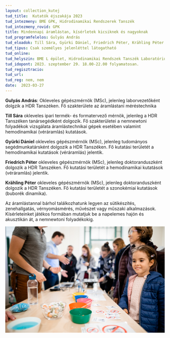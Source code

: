 ```yaml
---
layout: collection_kutej
tud_title:  Kutatók éjszakája 2023
tud_intezmeny: BME GPK, Hidrodinamikai Rendszerek Tanszék
tud_intezmeny_rovid: GPK
title: Mindennapi áramlástan, kísérletek kicsiknek és nagyoknak
tud_programfelelos: Gulyás András
tud_eloadok: Till Sára, Gyürki Dániel, Friedrich Péter, Krähling Péter
tud_tipus: Csak személyes jelenléttel látogatható
tud_online:
tud_helyszin: BME L épület, Hidrodinamikai Rendszek Tanszék Laboratórium; 1111 Budapest Bertalan Lajos utca 7.,
tud_idopont: 2023. szeptember 29. 18.00-22.00 folyamatosan.
tud_regisztracio: 
tud_url: 
tud_reg: nem, nem
date:  2023-03-27
---
```


**Gulyás András**: Okleveles gépészmérnök (MSc), jelenleg laborvezetőként dolgzik a HDR Tanszéken. Fő szakterülete az áramlástani méréstechnika

**Till Sára** okleveles ipari termék- és formatervező mérnök, jelenleg a HDR Tanszéken tanársegédként dolgozik. Fő szakterületei a nemnewtoni folyadékok vizsgálata áramlástechnikai gépek esetében valamint hemodinamikai (véráramlás) kutatások. 

**Gyürki Dániel** okleveles gépészmérnök (MSc), jelenleg tudományos segédmunkatársként dolgozik a HDR Tanszéken. Fő kutatási területét a hemodinamikai kutatások (véráramlás) jelentik.

**Friedrich Péter** okleveles gépészmérnök (MSc), jelenleg doktoranduszként dolgozik a HDR Tanszéken. Fő kutatási területét a hemodinamikai kutatások (véráramlás) jelentik.  

**Krähling Péter** okleveles gépészmérnök (MSc), jelenleg doktoranduszként dolgozik a HDR Tanszéken. Fő kutatási területét a szonokémiai kutatások (buborék dinamika).



Az áramlástannal bárhol találkozhatunk legyen az sütikészítés, zenehallgatás, vérnyomásmérés, művészet vagy műszaki alkalmazások. Kísérleteinket játékos formában mutatjuk be a napelemes hajón és akusztikán át, a nemnewtoni folyadékokig.

![Mindennapi áramlástan, kísérletek kicsiknek és nagyoknak](images/mindennapi-aramlastan-kiserletek-kicsiknek-es-nagyoknak.jpg)
